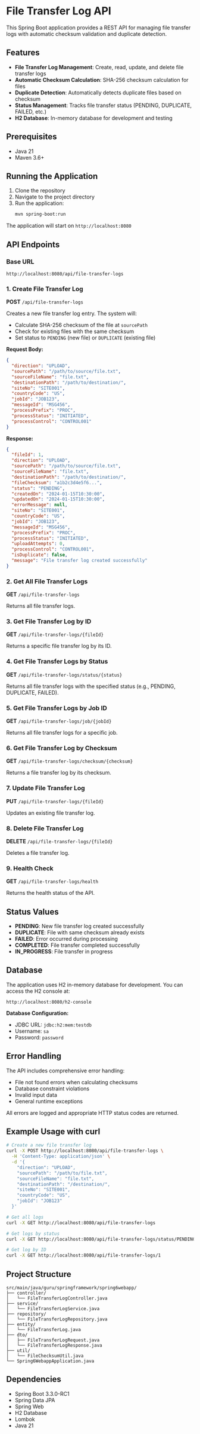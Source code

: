 # File Transfer Log API

This Spring Boot application provides a REST API for managing file transfer logs with automatic checksum validation and duplicate detection.

## Features

- **File Transfer Log Management**: Create, read, update, and delete file transfer logs
- **Automatic Checksum Calculation**: SHA-256 checksum calculation for files
- **Duplicate Detection**: Automatically detects duplicate files based on checksum
- **Status Management**: Tracks file transfer status (PENDING, DUPLICATE, FAILED, etc.)
- **H2 Database**: In-memory database for development and testing

## Prerequisites

- Java 21
- Maven 3.6+

## Running the Application

1. Clone the repository
2. Navigate to the project directory
3. Run the application:
   ```bash
   mvn spring-boot:run
   ```

The application will start on `http://localhost:8080`

## API Endpoints

### Base URL
```
http://localhost:8080/api/file-transfer-logs
```

### 1. Create File Transfer Log
**POST** `/api/file-transfer-logs`

Creates a new file transfer log entry. The system will:
- Calculate SHA-256 checksum of the file at `sourcePath`
- Check for existing files with the same checksum
- Set status to `PENDING` (new file) or `DUPLICATE` (existing file)

**Request Body:**
```json
{
  "direction": "UPLOAD",
  "sourcePath": "/path/to/source/file.txt",
  "sourceFileName": "file.txt",
  "destinationPath": "/path/to/destination/",
  "siteNo": "SITE001",
  "countryCode": "US",
  "jobId": "JOB123",
  "messageId": "MSG456",
  "processPrefix": "PROC",
  "processStatus": "INITIATED",
  "processControl": "CONTROL001"
}
```

**Response:**
```json
{
  "fileId": 1,
  "direction": "UPLOAD",
  "sourcePath": "/path/to/source/file.txt",
  "sourceFileName": "file.txt",
  "destinationPath": "/path/to/destination/",
  "fileChecksum": "a1b2c3d4e5f6...",
  "status": "PENDING",
  "createdOn": "2024-01-15T10:30:00",
  "updatedOn": "2024-01-15T10:30:00",
  "errorMessage": null,
  "siteNo": "SITE001",
  "countryCode": "US",
  "jobId": "JOB123",
  "messageId": "MSG456",
  "processPrefix": "PROC",
  "processStatus": "INITIATED",
  "uploadAttempts": 0,
  "processControl": "CONTROL001",
  "isDuplicate": false,
  "message": "File transfer log created successfully"
}
```

### 2. Get All File Transfer Logs
**GET** `/api/file-transfer-logs`

Returns all file transfer logs.

### 3. Get File Transfer Log by ID
**GET** `/api/file-transfer-logs/{fileId}`

Returns a specific file transfer log by its ID.

### 4. Get File Transfer Logs by Status
**GET** `/api/file-transfer-logs/status/{status}`

Returns all file transfer logs with the specified status (e.g., PENDING, DUPLICATE, FAILED).

### 5. Get File Transfer Logs by Job ID
**GET** `/api/file-transfer-logs/job/{jobId}`

Returns all file transfer logs for a specific job.

### 6. Get File Transfer Log by Checksum
**GET** `/api/file-transfer-logs/checksum/{checksum}`

Returns a file transfer log by its checksum.

### 7. Update File Transfer Log
**PUT** `/api/file-transfer-logs/{fileId}`

Updates an existing file transfer log.

### 8. Delete File Transfer Log
**DELETE** `/api/file-transfer-logs/{fileId}`

Deletes a file transfer log.

### 9. Health Check
**GET** `/api/file-transfer-logs/health`

Returns the health status of the API.

## Status Values

- **PENDING**: New file transfer log created successfully
- **DUPLICATE**: File with same checksum already exists
- **FAILED**: Error occurred during processing
- **COMPLETED**: File transfer completed successfully
- **IN_PROGRESS**: File transfer in progress

## Database

The application uses H2 in-memory database for development. You can access the H2 console at:
```
http://localhost:8080/h2-console
```

**Database Configuration:**
- JDBC URL: `jdbc:h2:mem:testdb`
- Username: `sa`
- Password: `password`

## Error Handling

The API includes comprehensive error handling:
- File not found errors when calculating checksums
- Database constraint violations
- Invalid input data
- General runtime exceptions

All errors are logged and appropriate HTTP status codes are returned.

## Example Usage with curl

```bash
# Create a new file transfer log
curl -X POST http://localhost:8080/api/file-transfer-logs \
  -H 'Content-Type: application/json' \
  -d '{
    "direction": "UPLOAD",
    "sourcePath": "/path/to/file.txt",
    "sourceFileName": "file.txt",
    "destinationPath": "/destination/",
    "siteNo": "SITE001",
    "countryCode": "US",
    "jobId": "JOB123"
  }'

# Get all logs
curl -X GET http://localhost:8080/api/file-transfer-logs

# Get logs by status
curl -X GET http://localhost:8080/api/file-transfer-logs/status/PENDING

# Get log by ID
curl -X GET http://localhost:8080/api/file-transfer-logs/1
```

## Project Structure

```
src/main/java/guru/springframework/spring6webapp/
├── controller/
│   └── FileTransferLogController.java
├── service/
│   └── FileTransferLogService.java
├── repository/
│   └── FileTransferLogRepository.java
├── entity/
│   └── FileTransferLog.java
├── dto/
│   ├── FileTransferLogRequest.java
│   └── FileTransferLogResponse.java
├── util/
│   └── FileChecksumUtil.java
└── Spring6WebappApplication.java
```

## Dependencies

- Spring Boot 3.3.0-RC1
- Spring Data JPA
- Spring Web
- H2 Database
- Lombok
- Java 21
